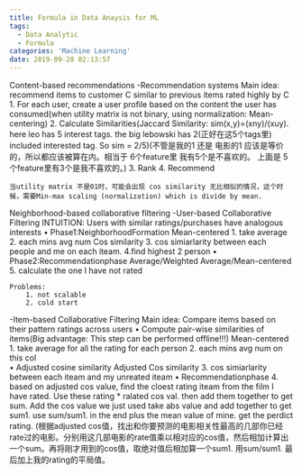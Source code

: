 ```yaml
---
title: Formula in Data Anaysis for ML
tags:
  - Data Analytic
  - Formula
categories: 'Machine Learning'
date: 2019-09-28 02:13:57
---
```




Content-based recommendations
 -Recommendation systems
	Main idea: recommend items to customer C similar to previous items rated highly by C
	1. For each user, create a user profile based on the content the user has consumed(when utility matrix is not binary, using normalization: Mean-centering)
	2. Calculate Similarities(Jaccard Similarity: sim(x,y)=(xny)/(xuy). here leo has 5 interest tags. the big lebowski has 2(正好在这5个tags里) included interested tag. So sim = 2/5)(不管是我的1 还是 电影的1 应该是等价的，所以都应该被算在内。相当于 6个feature里 我有5个是不喜欢的。 上面是 5个feature里有3个是我不喜欢的。)
	3. Rank
	4. Recommend

	当utility matrix 不是01时，可能会出现 cos similarity 无比相似的情况，这个时候，需要Min-max scaling (normalization) which is divide by mean.

Neighborhood-based collaborative filtering
 -User-based Collaborative Filtering
	INTUITION: Users with similar ratings/purchases have analogous interests
	  • Phase1:NeighborhoodFormation
	     Mean-centered
		1. take average
		2. each mins avg num
	     Cos similarity
		3. cos simiarlarity between each people and me on each iteam.
		4.find highest 2 person
	  • Phase2:Recommendationphase
	     Average/Weighted Average/Mean-centered
		5. calculate the one I have not rated

	Problems:
		1. not scalable
		2. cold start

 -Item-based Collaborative Filtering
	Main idea: Compare items based on their pattern ratings across users
	  • Compute pair-wise similarities of items(Big advantage: This step can be performed offline!!!)
	     Mean-centered
		1. take average for all the rating for each person
		2. each mins avg num on this col		
	  • Adjusted cosine similarity
	     Adjusted Cos similarity
		3. cos simiarlarity between each iteam and my unreated iteam
	  • Recommendationphase
		4. based on adjusted cos value, find the cloest rating iteam from the film I have rated. Use these rating * ralated cos val. then add them together to get sum. Add the cos value we just used take abs value and add together to get sum1. use sum/sum1. in the end plus the mean value of mine. get the perdict rating. (根据adjusted cos值，找出和你要预测的电影相关性最高的几部你已经rate过的电影。分别用这几部电影的rate值乘以相对应的cos值，然后相加计算出一个sum。再将刚才用到的cos值，取绝对值后相加算一个sum1. 用sum/sum1. 最后加上我的rating的平局值。
